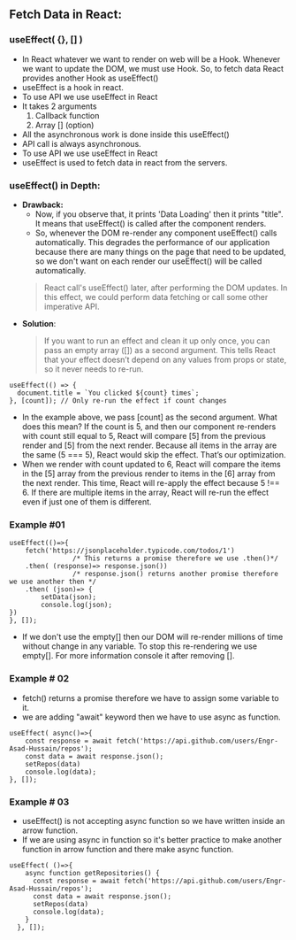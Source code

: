 ## Fetch Data in React:

### useEffect( {}, [] )
- In React whatever we want to render on web will be a Hook. Whenever we want to update the DOM, we must use Hook. So, to fetch data React provides another Hook as useEffect()
- useEffect is a hook in react.
- To use API we use useEffect in React
- It takes 2 arguments
    1. Callback function
    2. Array [] (option)
- All the asynchronous work is done inside this useEffect()
- API call is always asynchronous.
- To use API we use useEffect in React
- useEffect is used to fetch data in react from the servers.

### useEffect() in Depth:
- **Drawback:**
  - Now, if you observe that, it prints 'Data Loading' then it prints "title". It means that useEffect() is called after the component renders.
  - So, whenever the DOM re-render any component useEffect() calls automatically. This degrades the performance of our application because there are many things on the page that need to be updated, so we don't want on each render our useEffect() will be called automatically.
  > React call's useEffect() later, after performing the DOM updates. In this effect, we could perform data fetching or call some other imperative API.
- **Solution**:
  > If you want to run an effect and clean it up only once, you can pass an empty array ([]) as a second argument. This tells React that your effect doesn’t depend on any values from props or state, so it never needs to re-run.
```
useEffect(() => {
  document.title = `You clicked ${count} times`;
}, [count]); // Only re-run the effect if count changes
```
  - In the example above, we pass [count] as the second argument. What does this mean? If the count is 5, and then our component re-renders with count still equal to 5, React will compare [5] from the previous render and [5] from the next render. Because all items in the array are the same (5 === 5), React would skip the effect. That’s our optimization.
  - When we render with count updated to 6, React will compare the items in the [5] array from the previous render to items in the [6] array from the next render. This time, React will re-apply the effect because 5 !== 6. If there are multiple items in the array, React will re-run the effect even if just one of them is different.


### Example #01
```
useEffect(()=>{
    fetch('https://jsonplaceholder.typicode.com/todos/1') 
                /* This returns a promise therefore we use .then()*/
    .then( (response)=> response.json())                    
                /* response.json() returns another promise therefore we use another then */
    .then( (json)=> {
        setData(json);
        console.log(json);
})
}, []);
```
- If we don't use the empty[] then our DOM will re-render millions of time without change in any variable. To stop this re-rendering we use empty[]. For more information console it after removing [].

### Example # 02
- fetch() returns a promise therefore we have to assign some variable to it.
- we are adding "await" keyword then we have to use async as function.
```
useEffect( async()=>{
    const response = await fetch('https://api.github.com/users/Engr-Asad-Hussain/repos'); 
    const data = await response.json();
    setRepos(data)
    console.log(data);
}, []);
```

### Example # 03
- useEffect() is not accepting async function so we have written inside an arrow function.
- If we are using async in function so it's better practice to make another function in arrow function and there make async function.
```
useEffect( ()=>{
    async function getRepositories() {
      const response = await fetch('https://api.github.com/users/Engr-Asad-Hussain/repos'); 
      const data = await response.json();
      setRepos(data)
      console.log(data);
    }
  }, []);
```